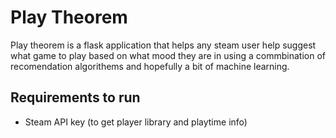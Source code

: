 # Play Theorem

Play theorem is a flask application that helps any steam user help suggest what game to play based on what mood they are in using a commbination of recomendation algorithems and hopefully a bit of machine learning.

## Requirements to run
- Steam API key (to get player library and playtime info)



